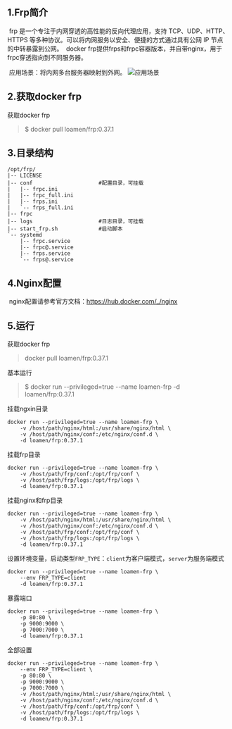 ## 1.Frp简介

​	frp 是一个专注于内网穿透的高性能的反向代理应用，支持 TCP、UDP、HTTP、HTTPS 等多种协议。可以将内网服务以安全、便捷的方式通过具有公网 IP 节点的中转暴露到公网。
​	docker frp提供frps和frpc容器版本，并自带nginx，用于frpc穿透指向到不同服务器。

​	应用场景：将内网多台服务器映射到外网。
![应用场景](https://gitee.com/loamen/dockerfile-templates/raw/master/frp/docker/html/frp_net.png)



## 2.获取docker frp

获取docker frp

> $ docker pull  loamen/frp:0.37.1



## 3.目录结构

```
/opt/frp/
|-- LICENSE
|-- conf                     #配置目录，可挂载
|   |-- frpc.ini
|   |-- frpc_full.ini
|   |-- frps.ini
|   `-- frps_full.ini
|-- frpc
|-- logs                     #日志目录，可挂载
|-- start_frp.sh             #启动脚本
`-- systemd
    |-- frpc.service
    |-- frpc@.service
    |-- frps.service
    `-- frps@.service
```



## 4.Nginx配置

​	nginx配置请参考官方文档：https://hub.docker.com/_/nginx



## 5.运行

获取docker frp
> docker pull loamen/frp:0.37.1

基本运行
> $ docker run --privileged=true --name loamen-frp -d loamen/frp:0.37.1

挂载ngxin目录
```
docker run --privileged=true --name loamen-frp \
	-v /host/path/nginx/html:/usr/share/nginx/html \
	-v /host/path/nginx/conf:/etc/nginx/conf.d \
	-d loamen/frp:0.37.1
```

挂载frp目录
```
docker run --privileged=true --name loamen-frp \
	-v /host/path/frp/conf:/opt/frp/conf \
	-v /host/path/frp/logs:/opt/frp/logs \
	-d loamen/frp:0.37.1
```

挂载nginx和frp目录
```
docker run --privileged=true --name loamen-frp \
	-v /host/path/nginx/html:/usr/share/nginx/html \
	-v /host/path/nginx/conf:/etc/nginx/conf.d \
	-v /host/path/frp/conf:/opt/frp/conf \
	-v /host/path/frp/logs:/opt/frp/logs \
	-d loamen/frp:0.37.1
```

设置环境变量，启动类型`FRP_TYPE`：`client`为客户端模式，`server`为服务端模式
```
docker run --privileged=true --name loamen-frp \
	--env FRP_TYPE=client
	-d loamen/frp:0.37.1
```

暴露端口
```
docker run --privileged=true --name loamen-frp \
	-p 80:80 \
	-p 9000:9000 \
	-p 7000:7000 \
	-d loamen/frp:0.37.1
```

全部设置

```
docker run --privileged=true --name loamen-frp \
	--env FRP_TYPE=client \
	-p 80:80 \
	-p 9000:9000 \
	-p 7000:7000 \
	-v /host/path/nginx/html:/usr/share/nginx/html \
	-v /host/path/nginx/conf:/etc/nginx/conf.d \
	-v /host/path/frp/conf:/opt/frp/conf \
	-v /host/path/frp/logs:/opt/frp/logs \
	-d loamen/frp:0.37.1
```